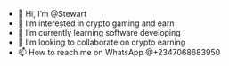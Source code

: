- 👋 Hi, I’m @Stewart
- 👀 I’m interested in crypto gaming and earn
- 🌱 I’m currently learning software developing
- 💞️ I’m looking to collaborate on crypto earning
- 📫 How to reach me on WhatsApp @+2347068683950

<!---
@Stewart/@Stewart is a ✨ special ✨ repository because its `README.md` (this file) appears on your GitHub profile.
You can click the Preview link to take a look at your changes.
--->
